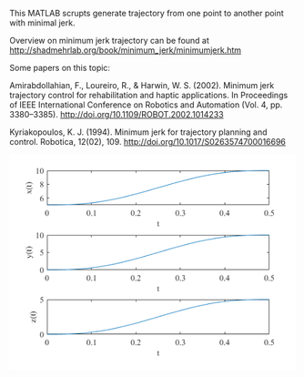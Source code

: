 This MATLAB scrupts generate trajectory from one point to another point with minimal jerk.

Overview on minimum jerk trajectory can be found at http://shadmehrlab.org/book/minimum_jerk/minimumjerk.htm

Some papers on this topic:

Amirabdollahian, F., Loureiro, R., & Harwin, W. S. (2002). Minimum jerk trajectory control for rehabilitation and haptic applications. In Proceedings of IEEE International Conference on Robotics and Automation (Vol. 4, pp. 3380–3385). http://doi.org/10.1109/ROBOT.2002.1014233

Kyriakopoulos, K. J. (1994). Minimum jerk for trajectory planning and control. Robotica, 12(02), 109. http://doi.org/10.1017/S0263574700016696

![Example](https://github.com/auralius/minimum-jerk-trajectory/blob/master/test.png)
